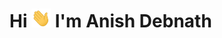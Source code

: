 <h1> Hi <img src="https://raw.githubusercontent.com/ABSphreak/ABSphreak/master/gifs/Hi.gif" height="30px"> I'm Anish Debnath </h1>

<!--
**AnishDebnath/AnishDebnath** is a ✨ _special_ ✨ repository because its `README.md` (this file) appears on your GitHub profile.

Here are some ideas to get you started:

- 🔭 I’m currently working on ...
- 🌱 I’m currently learning ...
- 👯 I’m looking to collaborate on ...
- 🤔 I’m looking for help with ...
- 💬 Ask me about ...
- 📫 How to reach me: ...
- 😄 Pronouns: ...
- ⚡ Fun fact: ...
-->
